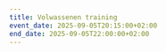 ```yaml
---
title: Volwassenen training
event_date: 2025-09-05T20:15:00+02:00
end_date: 2025-09-05T22:00:00+02:00
---
```

